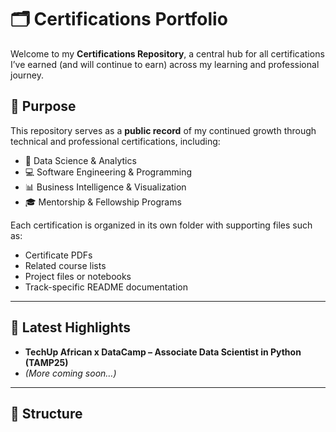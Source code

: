 # 🗂️ Certifications Portfolio

Welcome to my **Certifications Repository**, a central hub for all certifications I’ve earned (and will continue to earn) across my learning and professional journey.

## 🎯 Purpose

This repository serves as a **public record** of my continued growth through technical and professional certifications, including:

- 🧠 Data Science & Analytics
- 💻 Software Engineering & Programming
- 📊 Business Intelligence & Visualization
- 🎓 Mentorship & Fellowship Programs

Each certification is organized in its own folder with supporting files such as:

- Certificate PDFs  
- Related course lists  
- Project files or notebooks  
- Track-specific README documentation  

---

## 🏁 Latest Highlights

- **TechUp African x DataCamp – Associate Data Scientist in Python (TAMP25)**  
- *(More coming soon…)*

---

## 📂 Structure



